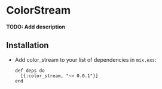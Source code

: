 # ColorStream

**TODO: Add description**

## Installation

  * Add color_stream to your list of dependencies in `mix.exs`:

        def deps do
          [{:color_stream, "~> 0.0.1"}]
        end
